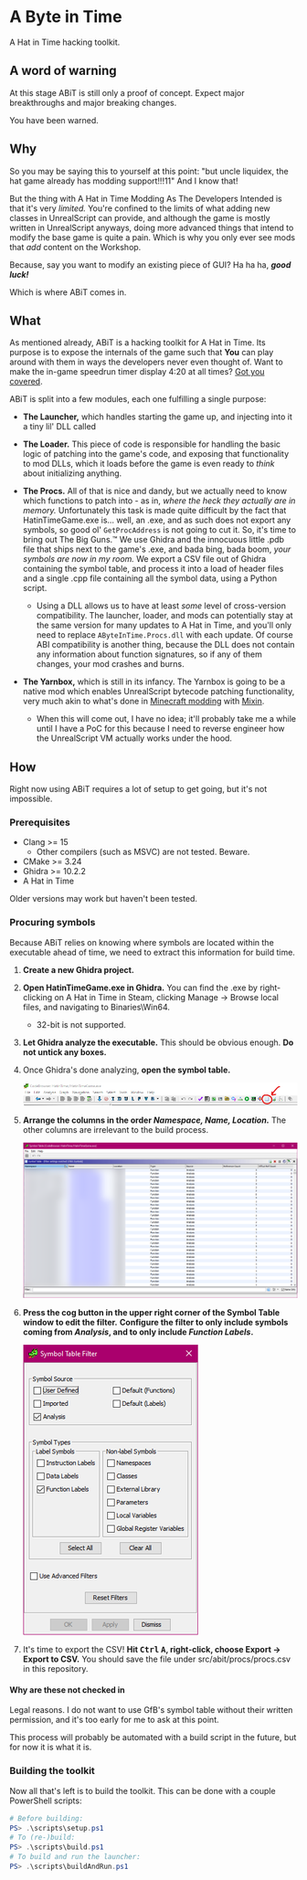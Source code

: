 # A Byte in Time

A Hat in Time hacking toolkit.

## A word of warning

At this stage ABiT is still only a proof of concept. Expect major breakthroughs and major
breaking changes.

You have been warned.

## Why

So you may be saying this to yourself at this point: "but uncle liquidex, the hat game already has
modding support!!!11" And I know that!

But the thing with A Hat in Time Modding As The Developers Intended is that it's very *limited.*
You're confined to the limits of what adding new classes in UnrealScript can provide, and although
the game is mostly written in UnrealScript anyways, doing more advanced things that intend to modify
the base game is quite a pain. Which is why you only ever see mods that *add* content on the
Workshop.

Because, say you want to modify an existing piece of GUI? Ha ha ha, ***good luck!***

Which is where ABiT comes in.

## What

As mentioned already, ABiT is a hacking toolkit for A Hat in Time. Its purpose is to expose the
internals of the game such that **You** can play around with them in ways the developers never even
thought of. Want to make the in-game speedrun timer display 4:20 at all times?
[Got you covered](src/mods/example_fourtwenty/).

ABiT is split into a few modules, each one fulfilling a single purpose:
- **The Launcher,** which handles starting the game up, and injecting into it a tiny lil' DLL called
- **The Loader.** This piece of code is responsible for handling the basic logic of patching into
  the game's code, and exposing that functionality to mod DLLs, which it loads before the game is
  even ready to *think* about initializing anything.
- **The Procs.** All of that is nice and dandy, but we actually need to know which functions to
  patch into - as in, *where the heck they actually are in memory.* Unfortunately this task is made
  quite difficult by the fact that HatinTimeGame.exe is... well, an .exe, and as such does not
  export any symbols, so good ol' `GetProcAddress` is not going to cut it.
  So, it's time to bring out The Big Guns.™ We use Ghidra and the innocuous little .pdb file that
  ships next to the game's .exe, and bada bing, bada boom, *your symbols are now in my room.*
  We export a CSV file out of Ghidra containing the symbol table, and process it into a load of
  header files and a single .cpp file containing all the symbol data, using a Python script.
  - Using a DLL allows us to have at least *some* level of cross-version compatibility.
    The launcher, loader, and mods can potentially stay at the same version for many updates to
    A Hat in Time, and you'll only need to replace `AByteInTime.Procs.dll` with each update.
    Of course ABI compatibility is another thing, because the DLL does not contain any information
    about function signatures, so if any of them changes, your mod crashes and burns.
- **The Yarnbox,** which is still in its infancy.
  The Yarnbox is going to be a native mod which enables UnrealScript bytecode patching
  functionality, very much akin to what's done in [Minecraft modding][mcmods] with [Mixin].
  - When this will come out, I have no idea; it'll probably take me a while until I have a PoC
    for this because I need to reverse engineer how the UnrealScript VM actually works under the
    hood.

  [mcmods]: https://fabricmc.net/
  [Mixin]: https://github.com/SpongePowered/Mixin

## How

Right now using ABiT requires a lot of setup to get going, but it's not impossible.

### Prerequisites

- Clang >= 15
  - Other compilers (such as MSVC) are not tested. Beware.
- CMake >= 3.24
- Ghidra >= 10.2.2
- A Hat in Time

Older versions may work but haven't been tested.

### Procuring symbols

Because ABiT relies on knowing where symbols are located within the executable ahead of time, we
need to extract this information for build time.

1. **Create a new Ghidra project.**

1. **Open HatinTimeGame.exe in Ghidra.** You can find the .exe by right-clicking on A Hat in Time
   in Steam, clicking Manage -> Browse local files, and navigating to Binaries\Win64.
    - 32-bit is not supported.

1. **Let Ghidra analyze the executable.** This should be obvious enough.
   **Do not untick any boxes.**

1. Once Ghidra's done analyzing, **open the symbol table.**

   ![Screenshot showing where the symbol table button can be found](assets/ghidra_symbol_table_button.png)

1. **Arrange the columns in the order _Namespace, Name, Location._** The other columns are
   irrelevant to the build process.

   ![Screenshot of properly arranged columns](assets/ghidra_symbol_table.png)

1. **Press the cog button in the upper right corner of the Symbol Table window to edit the filter.**
   **Configure the filter to only include symbols coming from _Analysis_, and to only include _Function Labels_.**

   ![Screenshot of properly configured filter](assets/ghidra_symbol_table_filter.png)

1. It's time to export the CSV! **Hit <kbd>Ctrl</kbd> <kbd>A</kbd>, right-click, choose Export -> Export to CSV.** You should save the file under src/abit/procs/procs.csv in this repository.

#### Why are these not checked in

Legal reasons. I do not want to use GfB's symbol table without their written permission, and it's
too early for me to ask at this point.

This process will probably be automated with a build script in the future, but for now it is what
it is.

### Building the toolkit

Now all that's left is to build the toolkit. This can be done with a couple PowerShell scripts:
```powershell
# Before building:
PS> .\scripts\setup.ps1
# To (re-)build:
PS> .\scripts\build.ps1
# To build and run the launcher:
PS> .\scripts\buildAndRun.ps1
```
